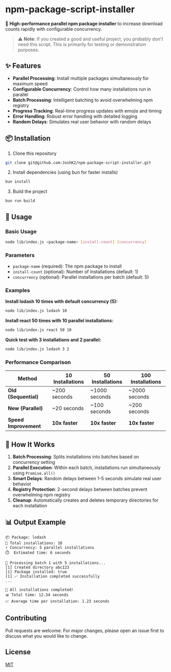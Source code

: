 # npm-package-script-installer

🚀 **High-performance parallel npm package installer** to increase download counts rapidly with configurable concurrency.

> ⚠️ **Note**: If you created a good and useful project, you probably don't need this script. This is primarily for testing or demonstration purposes.

## ✨ Features

- **Parallel Processing**: Install multiple packages simultaneously for maximum speed
- **Configurable Concurrency**: Control how many installations run in parallel
- **Batch Processing**: Intelligent batching to avoid overwhelming npm registry
- **Progress Tracking**: Real-time progress updates with emojis and timing
- **Error Handling**: Robust error handling with detailed logging
- **Random Delays**: Simulates real user behavior with random delays

## 📦 Installation

1. Clone this repository
```bash
git clone git@github.com:JoshK2/npm-package-script-installer.git
```

2. Install dependencies (using bun for faster installs)
```bash
bun install
```

3. Build the project
```bash
bun run build
```

## 🚀 Usage

### Basic Usage
```bash
node lib/index.js <package-name> [install-count] [concurrency]
```

### Parameters
- `package-name` (required): The npm package to install
- `install-count` (optional): Number of installations (default: 1)
- `concurrency` (optional): Parallel installations per batch (default: 5)

### Examples

**Install lodash 10 times with default concurrency (5):**
```bash
node lib/index.js lodash 10
```

**Install react 50 times with 10 parallel installations:**
```bash
node lib/index.js react 50 10
```

**Quick test with 3 installations and 2 parallel:**
```bash
node lib/index.js lodash 3 2
```

### Performance Comparison

| Method | 10 Installations | 50 Installations | 100 Installations |
|--------|------------------|------------------|-------------------|
| **Old (Sequential)** | ~200 seconds | ~1000 seconds | ~2000 seconds |
| **New (Parallel)** | ~20 seconds | ~100 seconds | ~200 seconds |
| **Speed Improvement** | **10x faster** | **10x faster** | **10x faster** |

## 🔧 How It Works

1. **Batch Processing**: Splits installations into batches based on concurrency setting
2. **Parallel Execution**: Within each batch, installations run simultaneously using `Promise.all()`
3. **Smart Delays**: Random delays between 1-5 seconds simulate real user behavior
4. **Registry Protection**: 2-second delays between batches prevent overwhelming npm registry
5. **Cleanup**: Automatically creates and deletes temporary directories for each installation

## 📊 Output Example

```
📦 Package: lodash
🔢 Total installations: 10
⚡ Concurrency: 5 parallel installations
⏱️  Estimated time: 6 seconds

🚀 Processing batch 1 with 5 installations...
[1] Created directory abc123
[1] Package installed: true
[1] ✅ Installation completed successfully
...

🎉 All installations completed!
📊 Total time: 12.34 seconds
📈 Average time per installation: 1.23 seconds
```

## Contributing
Pull requests are welcome. For major changes, please open an issue first to discuss what you would like to change.


## License
[MIT](https://choosealicense.com/licenses/mit/)
